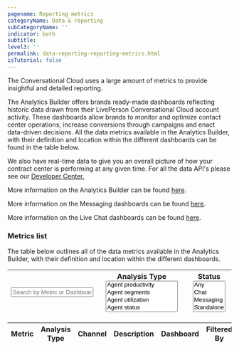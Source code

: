 ```yaml
---
pagename: Reporting metrics
categoryName: Data & reporting
subCategoryName: ''
indicator: both
subtitle:
level3: ''
permalink: data-reporting-reporting-metrics.html
isTutorial: false
---
```

The Conversational Cloud uses a large amount of metrics to provide insightful and detailed reporting.

The Analytics Builder offers brands ready-made dashboards reflecting historic data drawn from their LivePerson Conversational Cloud account activity. These dashboards allow brands to monitor and optimize contact center operations, increase conversions through campaigns and enact data-driven decisions. All the data metrics available in the Analytics Builder, with their definition and location within the different dashboards can be found in the table below.

We also have real-time data to give you an overall picture of how your contract center is performing at any given time. For all the data API's please see our [Developer Center.](https://developers.liveperson.com/essential-resources-api-data-metrics.html)

More information on the Analytics Builder can be found [here](data-reporting-report-builder-report-builder-overview.html).

More information on the Messaging dashboards can be found [here](data-reporting-messaging-messaging-dashboards-performance-dashboard-for-messaging.html).

More information on the Live Chat dashboards can be found [here](https://knowledge.liveperson.com/data-reporting-live-chat-chat-dashboards-agent-activity-dashboard.html).

### Metrics list

The table below outlines all of the data metrics available in the Analytics Builder, with their definition and location within the different dashboards.

<div id="metrics">
<div class="flex-filters">
      <table class="table-filters">
         <thead>
            <tr class="filters">
               <th class="th-filter">
                <input id="metricsSearch" placeholder="Search by Metric or Dashboard" />
               </th>
               <th class="th-filter">
                  Analysis Type
                  <select id="Analysis-Type-filter" multiple="multiple"  class="form-control" >
                     <option>Agent productivity</option>
                     <option>Agent segments</option>
                     <option>Agent utilization</option>
                     <option>Agent status</option>
                     <option>Agent responsiveness</option>
                     <option>Campaign conversions</option>
                     <option>Campaign funnel</option>
                     <option>Surveys</option>
                     <option>Queue health</option>
                     <option>Self-service conversions</option>
                     <option>Consumer experience</option>
                     <option>Bot productivity</option>
                     <option>Control group conversions</option>
                     <option>Repeat contact rate</option>
                     <option>Skill segments</option>
                     <option>Network manager</option>
                  </select>
               </th>
               <th class="th-filter">
                  Status
                  <select id="Chat-filter" multiple="multiple"  class="form-control">
                     <option>Any</option>
                     <option>Chat</option>
                     <option>Messaging</option>
                     <option>Standalone</option>
                  </select>
               </th>
            </tr>
         </thead>
      </table>
      </div>
<div class="tablecontainer containerMetrics" style="margin-top: 20px;">
<table class="metricstable" id="datametricstable">
  <thead>
    <tr>
      <th>Metric</th>
      <th class="analysis">Analysis Type</th>
      <th class="channel">Channel</th>
      <th class="description">Description</th>
      <th class="dashboard">Dashboard</th>
      <th class="filtered">Filtered By</th>
      <th class="formula">Formula (Optional)</th>
    </tr>
  </thead>
  <tbody class="metric-table">
</tbody>
</table>
</div>
</div>
